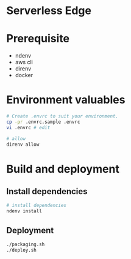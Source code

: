 # Serverless Edge

# Prerequisite 
- ndenv
- aws cli
- direnv
- docker

# Environment valuables
```bash
# Create .envrc to suit your environment.
cp -pr .envrc.sample .envrc
vi .envrc # edit

# allow
direnv allow
```

# Build and deployment

## Install dependencies
```bash
# install dependencies
ndenv install
```

## Deployment

```bash
./packaging.sh
./deploy.sh
```

